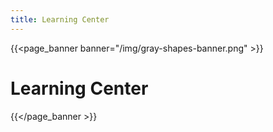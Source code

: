 ```yaml
---
title: Learning Center
---
```


{{<page_banner banner="/img/gray-shapes-banner.png" >}}
# Learning Center
{{</page_banner >}}